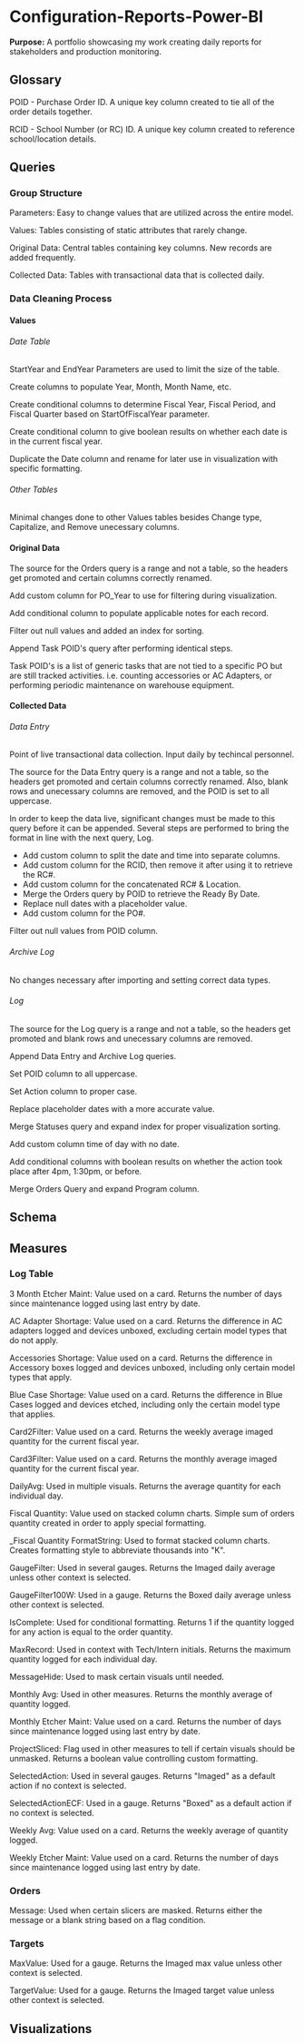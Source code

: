 # Configuration-Reports-Power-BI

**Purpose:** A portfolio showcasing my work creating daily reports for stakeholders and production monitoring.

## Glossary

POID - Purchase Order ID.  A unique key column created to tie all of the order details together.

RCID - School Number (or RC) ID.  A unique key column created to reference school/location details.

## Queries

### Group Structure

Parameters: Easy to change values that are utilized across the entire model.

Values: Tables consisting of static attributes that rarely change.

Original Data: Central tables containing key columns.  New records are added frequently.

Collected Data: Tables with transactional data that is collected daily.

### Data Cleaning Process

#### Values

###### Date Table

StartYear and EndYear Parameters are used to limit the size of the table.

Create columns to populate Year, Month, Month Name, etc.

Create conditional columns to determine Fiscal Year, Fiscal Period, and Fiscal Quarter based on StartOfFiscalYear parameter.

Create conditional column to give boolean results on whether each date is in the current fiscal year.

Duplicate the Date column and rename for later use in visualization with specific formatting.

###### Other Tables

Minimal changes done to other Values tables besides Change type, Capitalize, and Remove unecessary columns.

#### Original Data

The source for the Orders query is a range and not a table, so the headers get promoted and certain columns correctly renamed.

Add custom column for PO_Year to use for filtering during visualization.

Add conditional column to populate applicable notes for each record.

Filter out null values and added an index for sorting.

Append Task POID's query after performing identical steps.

Task POID's is a list of generic tasks that are not tied to a specific PO but are still tracked activities.  i.e. counting accessories or AC Adapters, or performing periodic maintenance on warehouse equipment.

#### Collected Data

###### Data Entry

Point of live transactional data collection.  Input daily by techincal personnel.

The source for the Data Entry query is a range and not a table, so the headers get promoted and certain columns correctly renamed.  Also, blank rows and unecessary columns are removed, and the POID is set to all uppercase.

 In order to keep the data live, significant changes must be made to this query before it can be appended.  Several steps are performed to bring the format in line with the next query, Log.
- Add custom column to split the date and time into separate columns.
- Add custom column for the RCID, then remove it after using it to retrieve the RC#.
- Add custom column for the concatenated RC# & Location.
- Merge the Orders query by POID to retrieve the Ready By Date.
- Replace null dates with a placeholder value.
- Add custom column for the PO#.

Filter out null values from POID column.

###### Archive Log

No changes necessary after importing and setting correct data types.

###### Log

The source for the Log query is a range and not a table, so the headers get promoted and blank rows and unecessary columns are removed.

Append Data Entry and Archive Log queries.

Set POID column to all uppercase.

Set Action column to proper case.

Replace placeholder dates with a more accurate value.

Merge Statuses query and expand index for proper visualization sorting.

Add custom column time of day with no date.  

Add conditional columns with boolean results on whether the action took place after 4pm, 1:30pm, or before.

Merge Orders Query and expand Program column.

## Schema

## Measures

### Log Table

3 Month Etcher Maint:	Value used on a card.	Returns the number of days since maintenance logged using last entry by date.

AC Adapter Shortage:	Value used on a card.	Returns the difference in AC adapters logged and devices unboxed, excluding certain model types that do not apply.

Accessories Shortage:	Value used on a card.	Returns the difference in Accessory boxes logged and devices unboxed, including only certain model types that apply.

Blue Case Shortage:	Value used on a card.	Returns the difference in Blue Cases logged and devices etched, including only the certain model type that applies.

Card2Filter:	Value used on a card.	Returns the weekly average imaged quantity for the current fiscal year.

Card3Filter:	Value used on a card.	Returns the monthly average imaged quantity for the current fiscal year.

DailyAvg:	Used in multiple visuals.	Returns the average quantity for each individual day.

Fiscal Quantity:	Value used on stacked column charts.	Simple sum of orders quantity created in order to apply special formatting.

_Fiscal Quantity FormatString:	Used to format stacked column charts.	Creates formatting style to abbreviate thousands into "K".

GaugeFilter:	Used in several gauges.	Returns the Imaged daily average unless other context is selected.

GaugeFilter100W:	Used in a gauge.	Returns the Boxed daily average unless other context is selected.

IsComplete:	Used for conditional formatting.	Returns 1 if the quantity logged for any action is equal to the order quantity.

MaxRecord:	Used in context with Tech/Intern initials.	Returns the maximum quantity  logged for each individual day.

MessageHide:	Used to mask certain visuals until needed.	

Monthly Avg:	Used in other measures.	Returns the monthly average of quantity logged.

Monthly Etcher Maint:	Value used on a card.	Returns the number of days since maintenance logged using last entry by date.

ProjectSliced:	Flag used in other measures to tell if certain visuals should be unmasked.	Returns a boolean value controlling custom formatting.

SelectedAction:	Used in several gauges.	Returns "Imaged" as a default action if no context is selected.

SelectedActionECF:	Used in a gauge.	Returns "Boxed" as a default action if no context is selected.

Weekly Avg:	Value used on a card.	Returns the weekly average of quantity logged.

Weekly Etcher Maint:	Value used on a card.	Returns the number of days since maintenance logged using last entry by date.

### Orders

Message:	Used when certain slicers are masked.	Returns either the message or a blank string based on a flag condition.

### Targets

MaxValue:	Used for a gauge.	Returns the Imaged max value unless other context is selected.

TargetValue:	Used for a gauge.	Returns the Imaged target value unless other context is selected.



## Visualizations
